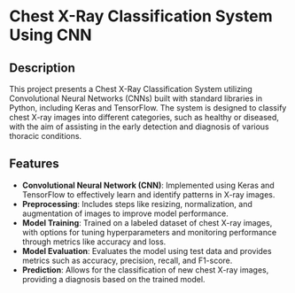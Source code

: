 # Chest X-Ray Classification System Using CNN

## Description
This project presents a Chest X-Ray Classification System utilizing Convolutional Neural Networks (CNNs) built with standard libraries in Python, including Keras and TensorFlow. The system is designed to classify chest X-ray images into different categories, such as healthy or diseased, with the aim of assisting in the early detection and diagnosis of various thoracic conditions.

## Features
- **Convolutional Neural Network (CNN)**: Implemented using Keras and TensorFlow to effectively learn and identify patterns in X-ray images.
- **Preprocessing**: Includes steps like resizing, normalization, and augmentation of images to improve model performance.
- **Model Training**: Trained on a labeled dataset of chest X-ray images, with options for tuning hyperparameters and monitoring performance through metrics like accuracy and loss.
- **Model Evaluation**: Evaluates the model using test data and provides metrics such as accuracy, precision, recall, and F1-score.
- **Prediction**: Allows for the classification of new chest X-ray images, providing a diagnosis based on the trained model.
